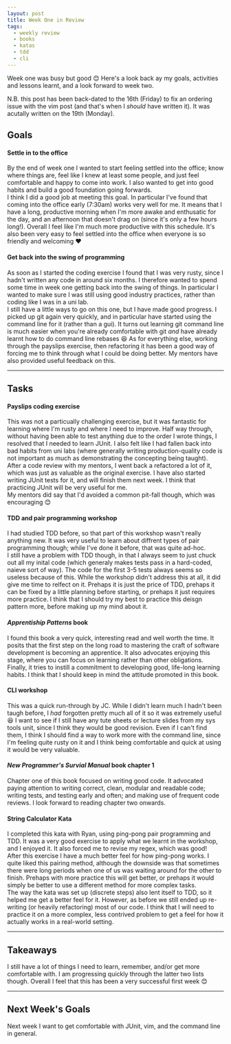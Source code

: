 ```yaml
---
layout: post
title: Week One in Review
tags:
  - weekly review
  - books
  - katas
  - tdd
  - cli
---
```


Week one was busy but good :blush: Here's a look back ay my goals, activities and lessons learnt, and a look forward to week two.

N.B. this post has been back-dated to the 16th (Friday) to fix an ordering issue with the vim post (and that's when I _should_ have written it). It was acutally written on the 19th (Monday).

## Goals

#### Settle in to the office

By the end of week one I wanted to start feeling settled into the office; know where things are, feel like I knew at least some people, and just feel comfortable and happy to come into work. I also wanted to get into good habits and build a good foundation going forwards.  
I think I did a good job at meeting this goal. In particular I've found that coming into the office early (7:30am) works very well for me. It means that I have a long, productive morning when I'm more awake and enthusatic for the day, and an afternoon that doesn't drag on (since it's only a few hours long!). Overall I feel like I'm much more productive with this schedule. It's also been very easy to feel settled into the office when everyone is so friendly and welcoming :heart:  

#### Get back into the swing of programming

As soon as I started the coding exercise I found that I was very rusty, since I hadn't written any code in around six months. I therefore wanted to spend some time in week one getting back into the swing of things. In particular I wanted to make sure I was still using good industry practices, rather than coding like I was in a uni lab.  
I still have a little ways to go on this one, but I have made good progress. I picked up git again very quickly, and in particular have started using the command line for it (rather than a gui). It turns out learning git command line is much easier when you're already comfortable with git _and_ have already learnt how to do command line rebases :laughing: As for everything else, working through the payslips exercise, then refactoring it has been a good way of forcing me to think through what I could be doing better. My mentors have also provided useful feedback on this.

---

## Tasks

#### Payslips coding exercise

This was not a particually challenging exercise, but it was fantastic for learning where I'm rusty and where I need to improve. Half way through, without having been able to test anything due to the order I wrote things, I resolved that I needed to learn JUnit. I also felt like I had fallen back into bad habits from uni labs (where generally writing production-quality code is not important as much as demonstrating the concepting being taught).  
After a code review with my mentors, I went back a refactored a lot of it, which was just as valuable as the original exercise. I have also started writing JUnit tests for it, and will finish them next week. I think that practicing JUnit will be very useful for me.  
My mentors did say that I'd avoided a common pit-fall though, which was encouraging :blush:

#### TDD and pair programming workshop

I had studied TDD before, so that part of this workshop wasn't really anything new. It was very useful to learn about diffrent types of pair programming though; while I've done it before, that was quite ad-hoc.  
I still have a problem with TDD though, in that I always seem to just chuck out all my inital code (which generaly makes tests pass in a hard-coded, naieve sort of way). The code for the first 3-5 tests always seems so useless because of this. While the workshop didn't address this at all, it did give me time to relfect on it. Prehaps it is just the price of TDD, prehaps it can be fixed by a little planning before starting, or prehaps it just requires more practice. I think that I should try my best to practice this deisgn pattern more, before making up my mind about it.

#### _Apprentiship Patterns_ book

I found this book a very quick, interesting read and well worth the time. It posits that the first step on the long road to mastering the craft of software development is becoming an apprentice. It also advocates enjoying this stage, where you can focus on learning rather than other obligations. Finally, it tries to instill a commitment to developing good, life-long learning habits. I think that I should keep in mind the attitude promoted in this book.

#### CLI workshop

This was a quick run-through by JC. While I didn't learn much I hadn't been taugh before, I _had_ forgotten pretty much all of it so it was extremely useful :laughing: I want to see if I still have any tute sheets or lecture slides from my sys tools unit, since I think they would be good revision. Even if I can't find them, I think I should find a way to work more with the command line, since I'm feeling quite rusty on it and I think being comfortable and quick at using it would be very valuable.

#### _New Programmer's Survial Manual_ book chapter 1

Chapter one of this book focused on writing good code. It advocated paying attention to writing correct, clean, modular and readable code; writing tests, and testing early and often; and making use of frequent code reviews. I look forward to reading chapter two onwards.

#### String Calculator Kata

I completed this kata with Ryan, using ping-pong pair programming and TDD. It was a very good exercise to apply what we learnt in the workshop, and I enjoyed it. It also forced me to revise my regex, which was good!  
After this exercise I have a much better feel for how ping-pong works. I quite liked this pairing method, although the downside was that sometimes there were long periods when one of us was waiting around for the other to finish. Prehaps with more practice this will get better, or prehaps it would simply be better to use a different method for more complex tasks.  
The way the kata was set up (discrete steps) also lent itself to TDD, so it helped me get a better feel for it. However, as before we still ended up re-writing (or heavily refactoring) most of our code. I think that I will need to practice it on a more complex, less contrived problem to get a feel for how it actually works in a real-world setting.

---

## Takeaways

I still have a lot of things I need to learn, remember, and/or get more comfortable with. I am progressing quickly through the latter two lists though. Overall I feel that this has been a very successful first week :blush:

---

## Next Week's Goals

Next week I want to get comfortable with JUnit, vim, and the command line in general.

